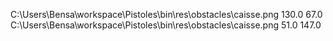 C:\Users\Bensa\workspace\Pistoles\bin\res\obstacles\caisse.png
130.0
67.0
C:\Users\Bensa\workspace\Pistoles\bin\res\obstacles\caisse.png
51.0
147.0
